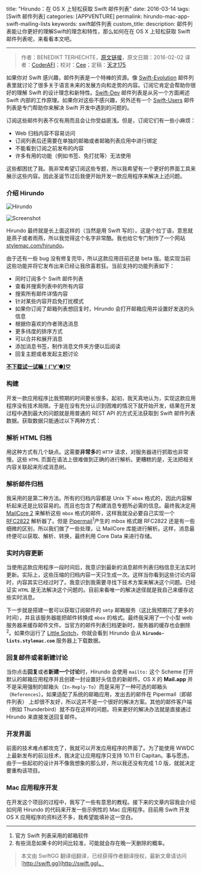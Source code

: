 title: "Hirundo：在 OS X 上轻松获取 Swift 邮件列表"
date: 2016-03-14
tags: [Swift 邮件列表]
categories: [APPVENTURE]
permalink: hirundo-mac-app-swift-mailing-lists
keywords: swift邮件列表
custom_title: 
description: 邮件列表能让你更好的理解Swift的理念和特性，那么如何在在 OS X 上轻松获取 Swift 邮件列表呢，来看看本文吧。

---
> 作者：BENEDIKT TERHECHTE，[原文链接](http://appventure.me/2016/02/02/hirundo-mac-app-swift-mailing-lists/)，原文日期：2016-02-02
> 译者：[CoderAFI](http://coderafi.github.io/)；校对：[Cee](https://github.com/Cee)；定稿：[天才175](http://weibo.com/u/2916092907)
  








<!--此处开始正文-->

如果你对 Swift 感兴趣，邮件列表是一个特棒的资源。像 [Swift-Evolution](https://lists.swift.org/mailman/listinfo/swift-evolution) 邮件列表里就讨论了很多关于语言未来的发展方向和走势的内容。订阅它肯定会帮助你很好的理解 Swift 的设计理念和新特性。[Swift-Dev](https://lists.swift.org/mailman/listinfo/swift-dev) 邮件列表是从另一个方面阐述 Swift 内部的工作原理。如果你对这些不感兴趣，另外还有一个 [Swift-Users](https://lists.swift.org/mailman/listinfo/swift-users) 邮件列表是专门帮助你来解决 Swift 开发中遇到的问题的。
<!--more-->

订阅这些邮件列表不仅有用而且会让你受益匪浅。但是，订阅它们有一些小麻烦：

- Web 归档内容不容易访问
- 订阅列表后还需要在单独的邮箱或者邮箱列表应用中进行绑定
- 不能看到订阅之前发布的内容
- 许多有用的功能（例如书签、免打扰等）无法使用

这些都困扰了我。我非常希望订阅这些专题，所以我希望有一个更好的界面工具来展示这些内容。因此圣诞节过后我便开始开发一款应用程序来解决上述问题。

### **介绍** Hirundo

![Hirundo](/img/articles/hirundo-mac-app-swift-mailing-lists/hirundo-title@2x.png1457917817.97722)

![Screenshot](/img/articles/hirundo-mac-app-swift-mailing-lists/teaser1-full@2x.png1457917822.1646836)

Hirundo 最终就是长上面这样的（当然是用 Swift 写的）。这是个拉丁语，意思就是燕子或者雨燕，所以我觉得这个名字非常酷。我也给它专门制作了一个网站[stylemac.com/hirundo](https://stylemac.com/hirundo/)。

由于还有一些 bug 没有修复完毕，所以这款应用目前还是 beta 版。能实现当前这些功能并将它发布出来已经让我欣喜若狂。当前支持的功能列表如下：

- 同时订阅多个 Swift 邮件列表
- 查看并搜索列表中的所有内容
- 搜索所有邮件详情内容
- 针对某些内容开启免打扰模式
- 如果你订阅了邮箱列表想回复时，Hirundo 会打开邮箱应用并设置好发送的头信息
- 根据你喜欢的作者筛选消息
- 更多纬度的排序方式
- 可以合并和展开消息
- 添加消息书签，制作消息文件夹方便以后阅读
- 回复主题或者发起主题讨论

**[不下载试一试嘛！(‘∀’●)♡](https://stylemac.com/hirundo)**

### 构建

开发一款应用程序比我预期的时间要长很多。起初，我天真地认为，实现这款应用程序没有技术局限。于是在没有充分认识到困难的情况下就开始开发，结果在开发过程中遇到最大的问题就是用普通的 REST API 的方式无法获取到 Swift 邮件列表数据。获取数据只能通过以下两种方式：

### 解析 HTML 归档

用这种方式有几个缺点。这需要**非常多**的 `HTTP` 请求，对服务器进行抓取也非常慢。这些 `HTML` 页面在语法上很难做到正确的进行解析。更糟糕的是，无法把相关内容关联起来形成消息树。

### 解析邮件归档

我采用的是第二种方法。所有的归档内容都是 Unix 下 `mbox` 格式的，因此内容解析起来还是比较容易的。而且也包含了构建消息专题所必需的信息。最终我决定用 [MailCore 2](https://github.com/MailCore/mailcore2) 来解析这些 `mbox` 格式的邮件，这样我就没必要自己实现一个 [RFC2822](https://tools.ietf.org/html/rfc2822) 解析器了。但是 [Pipermail](https://en.wikipedia.org/wiki/GNU_Mailman)<sup>1</sup>产生的 mbox 格式跟 RFC2822 还是有一些细微的区别，所以我们做了一些处理，让 MailCore 库能进行解析。这样，消息最终便可以获取、解析、转换，最终利用 Core Data 来进行存储。

### 实时内容更新

当使用这款应用程序一段时间后，我意识到最新的消息邮件列表归档信息无法实时更新。实际上，这些压缩的归档内容一天只生成一次。这样当你看到这些讨论内容时，内容其实已经过时了。我意识到我需要寻找下技术方案来解决这个问题。已经证实 `HTML` 是无法解决这个问题的。目前来看唯一的解决途径就是我自己来缓存这些实时消息。

下一步就是搭建一套可以获取订阅邮件的 `smtp` 邮箱服务（这比我预期花了更多的时间），并且该服务器能把邮件转换成 `mbox` 的格式。最终我采用了一个小型 web 服务器来缓存邮件文件。当官方的邮件列表归档更新时，服务器的缓存也会删除<sup>2</sup>。如果你运行了 [Little Snitch](https://www.obdev.at/products/littlesnitch/index.html)，你就会看到 Hirundo 会从 **`hirundo-lists.stylemac.com`** 服务器上下载数据。

### 回复邮件或者新建讨论

当你点击**回复**或者**新建一个讨论**时，Hirundo 会使用 `mailto:` 这个 Scheme 打开默认的邮箱应用程序并且创建一封设置好头信息的新邮件。OS X 的 **Mail.app** 并不是采用强制的邮箱头（`In-Reply-To`）而是采用了一种可选的邮箱头（`References`）。如果适配了系统的邮箱应用，发出去的邮件在 Pipermail（即邮件列表） 上却很不友好，所以这并不是一个很好的解决方案。其他的邮件客户端（例如 Thunderbird）就不存在这样的问题。将来更好的解决办法就是直接通过 Hirundo 来直接发送回复邮件。

### 开发界面

前面的技术难点都攻克了，我就可以开发应用程序的界面了。为了能使用 WWDC 上最新发布的前沿技术，我决定让应用程序只支持 10.11 El Capitan。事与愿违，由于一些起初的设计并不像我想象的那么好，所以我还没有完成 1.0 版，就就决定要重构该项目。

### Mac 应用程序开发

在开发这个项目的过程中，我写了一些有意思的教程。接下来的文章内容我会介绍如何用 Hirundo 的代码来开发一些示例性的 Mac 应用程序。目前用 Swift 开发 OS X 应用程序的资料还不多，我希望能填补这一空白。

---

1. 官方 Swift 列表采用的邮箱软件
2. 有些消息如果卡的时间比较准，可能就会存在晚一天删除的概率。


> 本文由 SwiftGG 翻译组翻译，已经获得作者翻译授权，最新文章请访问 [http://swift.gg](http://swift.gg)。